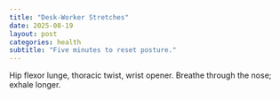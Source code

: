 ```yaml
---
title: "Desk-Worker Stretches"
date: 2025-08-19
layout: post
categories: health
subtitle: "Five minutes to reset posture."
---
```


Hip flexor lunge, thoracic twist, wrist opener. Breathe through the nose; exhale longer.